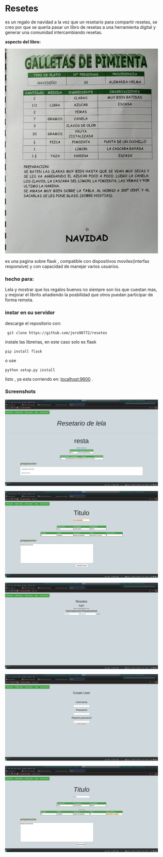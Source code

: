 # Resetes

es un regalo de navidad a la vez que un resetario para compartir resetas, se creo por que se queria pasar un libro de resetas a una herramienta digital y generar una comunidad intercambiando resetas.

**aspecto del libro:**

![Screenshot0](https://github.com/jero98772/resetes/blob/main/docs/screenshots/0.jpg?raw=true)


es una pagina sobre flask , compatible con dispositivos moviles(interfas responsive) y con capacidad de manejar varios usuarios.

### hecho para:

Lela y mostrar que los regalos buenos no siempre son los que cuestan mas, y mejorar el librito añadiendo la posbilidad que otros puedan participar de forma remota. 

### instar en su servidor

descarge el repositorio con:
	
	 git clone https://github.com/jero98772/resetes

instale las librerias, en este caso solo es flask

    pip install flask

o use 

	python setup.py install

listo , ya esta corriendo en: [localhost:9600](localhost:9600) .


### Screenshots

![Screenshot1](https://github.com/jero98772/resetes/blob/main/docs/screenshots/1.png?raw=true)

![Screenshot2](https://github.com/jero98772/resetes/blob/main/docs/screenshots/2.png?raw=true)

![Screenshot3](https://github.com/jero98772/resetes/blob/main/docs/screenshots/3.png?raw=true)

![Screenshot4](https://github.com/jero98772/resetes/blob/main/docs/screenshots/4.png?raw=true)

![Screenshot5](https://github.com/jero98772/resetes/blob/main/docs/screenshots/5.png?raw=true)
